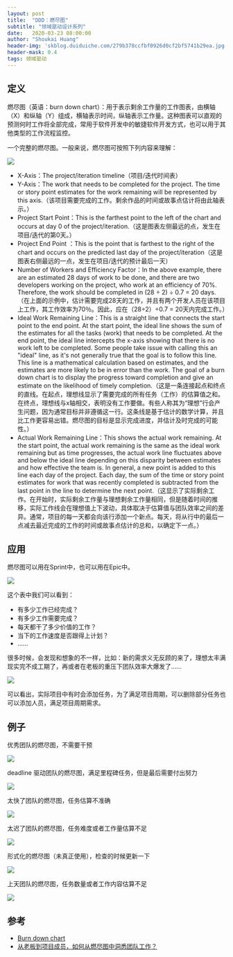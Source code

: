 ```yaml
---
layout: post
title:  "DDD：燃尽图"
subtitle: "领域驱动设计系列"
date:   2020-03-23 08:00:00
author: "Shoukai Huang"
header-img: 'skblog.duiduiche.com/279b378ccfbf0926d0cf2bf5741b29ea.jpg'
header-mask: 0.4
tags: 领域驱动
---
```



## 定义

燃尽图（英语：burn down chart）：用于表示剩余工作量的工作图表，由横轴（X）和纵轴（Y）组成，横轴表示时间，纵轴表示工作量。这种图表可以直观的预测何时工作将全部完成，常用于软件开发中的敏捷软件开发方式，也可以用于其他类型的工作流程监控。

一个完整的燃尽图。一般来说，燃尽图可按照下列内容来理解：

![](http://skblog.duiduiche.com/acb26ea73535be3715417fa120788513.jpg)

* X-Axis：The project/iteration timeline（项目/迭代时间表）
* Y-Axis：The work that needs to be completed for the project. The time or story point estimates for the work remaining will be represented by this axis.（该项目需要完成的工作。剩余作品的时间或故事点估计将由此轴表示。）
* Project Start Point：This is the farthest point to the left of the chart and occurs at day 0 of the project/iteration.（这是图表左侧最远的点，发生在项目/迭代的第0天。）
* Project End Point	：This is the point that is farthest to the right of the chart and occurs on the predicted last day of the project/iteration（这是图表右侧最远的一点，发生在项目/迭代的预计最后一天）
* Number of Workers and Efficiency Factor：In the above example, there are an estimated 28 days of work to be done, and there are two developers working on the project, who work at an efficiency of 70%. Therefore, the work should be completed in (28 ÷ 2) ÷ 0.7 = 20 days.（在上面的示例中，估计需要完成28天的工作，并且有两个开发人员在该项目上工作，其工作效率为70％。因此，应在（28÷2）÷0.7 = 20天内完成工作。）
* Ideal Work Remaining Line：This is a straight line that connects the start point to the end point. At the start point, the ideal line shows the sum of the estimates for all the tasks (work) that needs to be completed. At the end point, the ideal line intercepts the x-axis showing that there is no work left to be completed. Some people take issue with calling this an "ideal" line, as it's not generally true that the goal is to follow this line. This line is a mathematical calculation based on estimates, and the estimates are more likely to be in error than the work. The goal of a burn down chart is to display the progress toward completion and give an estimate on the likelihood of timely completion.（这是一条连接起点和终点的直线。在起点，理想线显示了需要完成的所有任务（工作）的估算值之和。在终点，理想线与x轴相交，表明没有工作要做。有些人称其为“理想”行会产生问题，因为通常目标并非遵循这一行。这条线是基于估计的数学计算，并且比工作更容易出错。燃尽图的目标是显示完成进度，并估计及时完成的可能性。）
* Actual Work Remaining Line：This shows the actual work remaining. At the start point, the actual work remaining is the same as the ideal work remaining but as time progresses, the actual work line fluctuates above and below the ideal line depending on this disparity between estimates and how effective the team is. In general, a new point is added to this line each day of the project. Each day, the sum of the time or story point estimates for work that was recently completed is subtracted from the last point in the line to determine the next point.（这显示了实际剩余工作。在开始时，实际剩余工作量与理想剩余工作量相同，但是随着时间的推移，实际工作线会在理想值上下波动，具体取决于估算值与团队效率之间的差异。通常，项目的每一天都会向该行添加一个新点。每天，将从行中的最后一点减去最近完成的工作的时间或故事点估计的总和，以确定下一点。）


## 应用

燃尽图可以用在Sprint中，也可以用在Epic中。

![](http://skblog.duiduiche.com/c5685ae301083376d7b1f77e8d35a74b.jpg)

这个表中我们可以看到：

* 有多少工作已经完成？
* 有多少工作需要完成？
* 每天都干了多少价值的工作？
* 当下的工作速度是否跟得上计划？
* ……

很多时候，会发现和想象的不一样，比如：新的需求义无反顾的来了，理想太丰满现实完不成工期了，再或者在老板的重压下团队效率大爆发了……

![](http://skblog.duiduiche.com/be93781d2cbe13d5ca87c0027835d515.jpg)

可以看出，实际项目中有时会添加任务，为了满足项目周期，可以删除部分任务也可以添加人员，满足项目周期需求。

## 例子

优秀团队的燃尽图，不需要干预

![](http://skblog.duiduiche.com/938803eea95394175f3e3e3d9b139286.jpg)

deadline 驱动团队的燃尽图，满足里程碑任务，但是最后需要付出努力

![](http://skblog.duiduiche.com/347a21fb31bc94275a269c919e9e7b06.jpg)

太快了团队的燃尽图，任务估算不准确

![](http://skblog.duiduiche.com/d27f916a5ba029336a113222f1b610d6.jpg)

太迟了团队的燃尽图，任务难度或者工作量估算不足

![](http://skblog.duiduiche.com/da65c63032810c9f9ba5baa0914bcc72.jpg)

形式化的燃尽图（未真正使用），检查的时候更新一下

![](http://skblog.duiduiche.com/268f1121327febcf89436abb5726eb28.jpg)

上天团队的燃尽图，任务数量或者工作内容估算不足

![](http://skblog.duiduiche.com/d8629464ab9ae9310c47d182d61c0664.jpg)



## 参考

* [Burn down chart](https://en.wikipedia.org/wiki/Burn_down_chart)
* [从老板到项目成员，如何从燃尽图中洞悉团队工作？](http://www.woshipm.com/chuangye/2432620.html)













